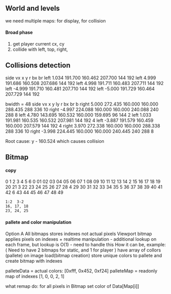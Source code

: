## World and levels
we need multiple maps: for display, for collision

#### Broad phase
1. get player current cx, cy
2. collide with left, top, right, 


## Collisions detection
side  vx    x       y       r       bx  br
left  1.034 191.700 160.462 207.700 144 192
left  4.999 191.686 160.508 207.686 144 192
left  4.998 191.711 160.483 207.711 144 192
left -4.999 191.710 160.481 207.710 144 192
left -5.000 191.729 160.464 207.729 144 192

bwidth = 48
side   vx    x       y       ly      r       bx  br  b
right  5.000 272.435 160.000 160.000 288.435 288 336 10
right -4.997 224.088 160.000 160.000 240.088 240 288 8
 left  4.780 143.695 160.532 160.000 159.695 96  144 2
 left  1.033 191.981 160.535 160.532 207.981 144 192 4
 left -3.887 191.579 160.459 160.000 207.579 144 192 4
right  3.970 272.338 160.000 160.000 288.338 288 336 10
right -3.998 224.445 160.000 160.000 240.445 240 288 8

Root cause:
y - 160.524
which causes collision

## Bitmap

#### copy
   0  1  2  3  4  5  6
0  01 02 03 04 05 06 07
1  08 09 10 11 12 13 14
2  15 16 17 18 19 20 21
3  22 23 24 25 26 27 28
4  29 30 31 32 33 34 35
5  36 37 38 39 40 41 42
6  43 44 45 46 47 48 49

    1:2  3-2
    16, 17, 18
    23, 24, 25

#### pallete and color manipulation
Option A
    All bitmaps stores indexes not actual pixels
    Viewport bitmap applies pixels on indexes
    + realtime manipulation
    - additional lookup on each frame, but lookup is O(1)
    - need to handle this
    How it can be, example:
        ( Need to have 2 bitmaps for static, and 1 for player )
        have array of collors (pallete)
        on image load(bitmap creation) store unique colors to pallete and create bitmap with indexes


palleteData = actual colors: [0xfff, 0x452, 0xf24]
palleteMap = readonly map of indexes [1, 0, 0, 2, 1]

what remap do:
for all pixels in Bitmap set color of Data[Map[i]]






